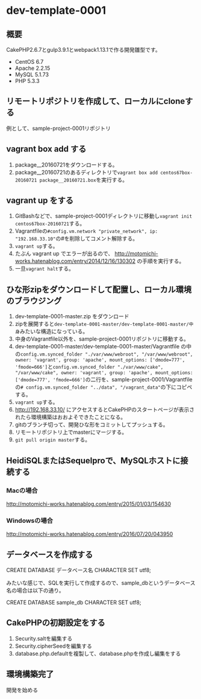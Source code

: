 # dev-template-0001

## 概要

CakePHP2.6.7とgulp3.9.1とwebpack1.13.1で作る開発雛型です。

- CentOS 6.7
- Apache 2.2.15
- MySQL 5.1.73
- PHP 5.3.3



## リモートリポジトリを作成して、ローカルにcloneする

例として、sample-project-0001リポジトリ

## vagrant box add する

1. package__20160721をダウンロードする。
2. package__20160721のあるディレクトリで`vagrant box add centos67box-20160721 package__20160721.box`を実行する。

## vagrant up をする

1. GitBashなどで、sample-project-0001ディレクトリに移動し`vagrant init centos67box-20160721`する。
2. Vagrantfileの`#config.vm.network "private_network", ip: "192.168.33.10"`の#を削除してコメント解除する。
3. `vagrant up`する。
4. たぶん vagrant up でエラーが出るので、 http://motomichi-works.hatenablog.com/entry/2014/12/16/130302 の手順を実行する。
5. 一旦`vagrant halt`する。

## ひな形zipをダウンロードして配置し、ローカル環境のブラウジング

1. dev-template-0001-master.zip をダウンロード
2. zipを展開すると`dev-template-0001-master/dev-template-0001-master/中身`みたいな構造になっている。
3. 中身のVagrantfile以外を、sample-project-0001リポジトリに移動する。
4. dev-template-0001-master/dev-template-0001-master/Vagrantfile の中の`config.vm.synced_folder "./var/www/webroot", "/var/www/webroot", owner: 'vagrant', group: 'apache', mount_options: ['dmode=777', 'fmode=666']`と`config.vm.synced_folder "./var/www/cake", "/var/www/cake", owner: 'vagrant', group: 'apache', mount_options: ['dmode=777', 'fmode=666']`の二行を、sample-project-0001/Vagrantfileの`# config.vm.synced_folder "../data", "/vagrant_data"`の下にコピペする。
5. `vagrant up`する。
6. http://192.168.33.10/ にアクセスするとCakePHPのスタートページが表示されたら環境構築はおおよそできたことになる。
7. gitのブランチ切って、開発ひな形をコミットしてプッシュする。
8. リモートリポジトリ上でmasterにマージする。
9. `git pull origin master`する。

## HeidiSQLまたはSequelproで、MySQLホストに接続する

### Macの場合
http://motomichi-works.hatenablog.com/entry/2015/01/03/154630

### Windowsの場合
http://motomichi-works.hatenablog.com/entry/2016/07/20/043950

## データベースを作成する

CREATE DATABASE データベース名 CHARACTER SET utf8;

みたいな感じで、SQLを実行して作成するので、sample_dbというデータベース名の場合は以下の通り。

CREATE DATABASE sample_db CHARACTER SET utf8;

## CakePHPの初期設定をする

1. Security.saltを編集する
2. Security.cipherSeedを編集する
3. database.php.defaultを複製して、database.phpを作成し編集をする

## 環境構築完了

開発を始める
